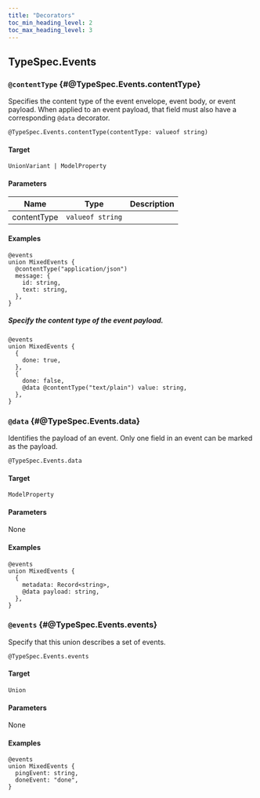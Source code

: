 ```yaml
---
title: "Decorators"
toc_min_heading_level: 2
toc_max_heading_level: 3
---
```




## TypeSpec.Events

### `@contentType` {#@TypeSpec.Events.contentType}

Specifies the content type of the event envelope, event body, or event payload.
When applied to an event payload, that field must also have a corresponding `@data`
decorator.

```typespec
@TypeSpec.Events.contentType(contentType: valueof string)
```

#### Target

`UnionVariant | ModelProperty`

#### Parameters

| Name        | Type             | Description |
| ----------- | ---------------- | ----------- |
| contentType | `valueof string` |             |

#### Examples

```typespec
@events
union MixedEvents {
  @contentType("application/json")
  message: {
    id: string,
    text: string,
  },
}
```

##### Specify the content type of the event payload.

```typespec
@events
union MixedEvents {
  {
    done: true,
  },
  {
    done: false,
    @data @contentType("text/plain") value: string,
  },
}
```

### `@data` {#@TypeSpec.Events.data}

Identifies the payload of an event.
Only one field in an event can be marked as the payload.

```typespec
@TypeSpec.Events.data
```

#### Target

`ModelProperty`

#### Parameters

None

#### Examples

```typespec
@events
union MixedEvents {
  {
    metadata: Record<string>,
    @data payload: string,
  },
}
```

### `@events` {#@TypeSpec.Events.events}

Specify that this union describes a set of events.

```typespec
@TypeSpec.Events.events
```

#### Target

`Union`

#### Parameters

None

#### Examples

```typespec
@events
union MixedEvents {
  pingEvent: string,
  doneEvent: "done",
}
```

